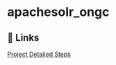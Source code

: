 
# apachesolr_ongc

## 🔗 Links
[Project Detailed Steps](https://docs.google.com/document/d/1_WIg5c6di-0ngqyrxfEqHDSkwXZiTP5NloCXvmsiTMQ/edit)


